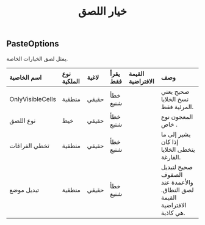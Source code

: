 ﻿---
title: خيار اللصق
second_title: Aspose.Cells Cloud Documen
type: docs
url: /ar/specification/model/pasteoptions/
description: "Aspose.Cells مواصفات النموذج السحابي: خيارات اللصق. تعامل بسهولة مع Excel ومستندات جداول البيانات الأخرى التي تحتوي على ميزات مثل الفتح والتوليد والتحرير والتقسيم والدمج والمقارنة والتحويل"
kwords: Excel, Office, جدول البيانات, Cloud REST API, PasteOptions
weight: 50
---
## **PasteOptions**

 يمثل لصق الخيارات الخاصة.

| اسم الخاصية| نوع الملكية| لاغية| يقرأ فقط| القيمة الافتراضية| وصف|
|:- |:- |:- |:- |:- |:- |
| OnlyVisibleCells| منطقية| حقيقي| خطأ شنيع|| صحيح يعني نسخ الخلايا المرئية فقط.|
| نوع اللصق| خيط| حقيقي| خطأ شنيع|| المعجون نوع خاص .|
| تخطي الفراغات| منطقية| حقيقي| خطأ شنيع|| يشير إلى ما إذا كان يتخطى الخلايا الفارغة.|
| تبديل موضع| منطقية| حقيقي| خطأ شنيع||صحيح لتبديل الصفوف والأعمدة عند لصق النطاق. القيمة الافتراضية هي كاذبة.|

